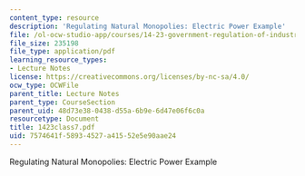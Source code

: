 ```yaml
---
content_type: resource
description: 'Regulating Natural Monopolies: Electric Power Example'
file: /ol-ocw-studio-app/courses/14-23-government-regulation-of-industry-spring-2003/7574641f58934527a41552e5e90aae24_1423class7.pdf
file_size: 235198
file_type: application/pdf
learning_resource_types:
- Lecture Notes
license: https://creativecommons.org/licenses/by-nc-sa/4.0/
ocw_type: OCWFile
parent_title: Lecture Notes
parent_type: CourseSection
parent_uid: 48d73e38-0438-d55a-6b9e-6d47e06f6c0a
resourcetype: Document
title: 1423class7.pdf
uid: 7574641f-5893-4527-a415-52e5e90aae24
---
```

Regulating Natural Monopolies: Electric Power Example